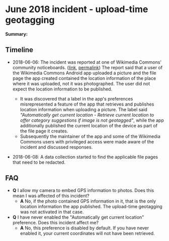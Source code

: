 # June 2018 incident - upload-time geotagging

**Summary:** <!-- to be written -->

## Timeline

* 2018-06-06: The incident was reported at one of Wikimedia Commons' community noticeboards. ([link](https://commons.wikimedia.org/wiki/Commons:Village_pump#Warning!_Mobile_uploads_are_getting_the_wrong_location!), [permalink](https://commons.wikimedia.org/w/index.php?title=Commons:Village_pump&oldid=305139407#Warning!_Mobile_uploads_are_getting_the_wrong_location!)) The report said that a user of the Wikimedia Commons Android app uploaded a picture and the file page the app created contained the location information of the place where it was uploaded, not it was photographed. The user did not expect the location information to be published.

  * It was discovered that a label in the app's preferences misrepresented a feature of the app that retrieves and publishes location information when uploading a picture. The label said _"Automatically get current location - Retrieve current location to offer category suggestions if image is not geotagged"_, while the app additionally published the current location of the device as part of the file page it creates.
  * Subsequently the maintainer of the app and some of the Wikimedia Commons users with privileged access were made aware of the incident and discussed responses.

* 2018-06-08: A data collection started to find the applicable file pages that need to be redacted.

## FAQ

* **Q** I allow my camera to embed GPS information to photos. Does this mean I was affected of this incident?
  * **A** No, if the photo contained GPS information in it, that is the only location information the app published. The upload-time geotagging was not activated in that case.
* **Q** I have never enabled the "Automatically get current location" preference. Does this incident affect me?
  * **A** No, this preference is disabled by default. If you have never enabled it, your current coordinates will not have been retrieved.